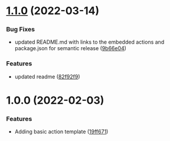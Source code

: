 # [1.1.0](https://github.com/awazevr/oneconnect-docker-build-push-action/compare/v1.0.1...v1.1.0) (2022-03-14)


### Bug Fixes

* updated README.md with links to the embedded actions and package.json for semantic release ([9b66e04](https://github.com/awazevr/oneconnect-docker-build-push-action/commit/9b66e041c2e8a0a4d00b1296387e473ec9046e63))


### Features

* updated readme ([82f92f9](https://github.com/awazevr/oneconnect-docker-build-push-action/commit/82f92f96fe5d21915044b4321d0dbfc3b91d73c1))

# 1.0.0 (2022-02-03)


### Features

* Adding basic action template ([19ff671](https://github.com/awazevr/basic-action-template/commit/19ff67196f8973a3b1fb181a9909101d013eda86))
